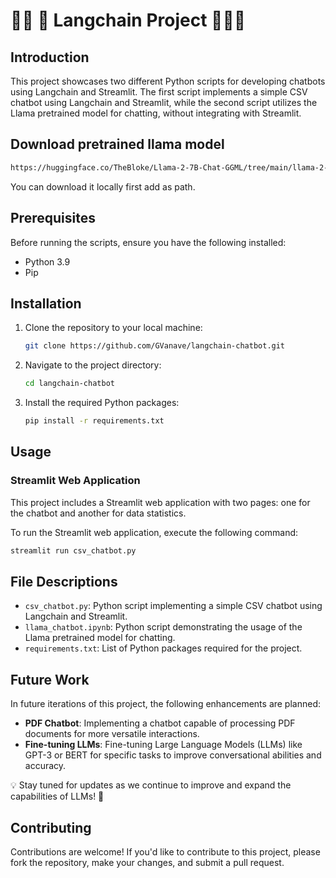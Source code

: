 # 🔗🔗 🤖 Langchain Project 🔗🔗🤖

## Introduction

This project showcases two different Python scripts for developing chatbots using Langchain and Streamlit. The first script implements a simple CSV chatbot using Langchain and Streamlit, while the second script utilizes the Llama pretrained model  for chatting, without integrating with Streamlit.

## Download pretrained llama model 

```bash
https://huggingface.co/TheBloke/Llama-2-7B-Chat-GGML/tree/main/llama-2-7b-chat.ggmlv3.q4_0.bin
```
You can download it locally first add as path.
## Prerequisites

Before running the scripts, ensure you have the following installed:

- Python 3.9
- Pip 

## Installation

1. Clone the repository to your local machine:

    ```bash
    git clone https://github.com/GVanave/langchain-chatbot.git
    ```

2. Navigate to the project directory:

    ```bash
    cd langchain-chatbot
    ```

3. Install the required Python packages:

    ```bash
    pip install -r requirements.txt
    ```

## Usage

### Streamlit Web Application

This project includes a Streamlit web application with two pages: one for the chatbot and another for data statistics.

To run the Streamlit web application, execute the following command:

```bash
streamlit run csv_chatbot.py 
```

## File Descriptions

- `csv_chatbot.py`: Python script implementing a simple CSV chatbot using Langchain and Streamlit.
- `llama_chatbot.ipynb`: Python script demonstrating the usage of the Llama pretrained model for chatting.
- `requirements.txt`: List of Python packages required for the project.

## Future Work

In future iterations of this project, the following enhancements are planned:

- **PDF Chatbot**: Implementing a chatbot capable of processing PDF documents for more versatile interactions.
- **Fine-tuning LLMs**: Fine-tuning Large Language Models (LLMs) like GPT-3 or BERT for specific tasks to improve conversational abilities and accuracy.

💡 Stay tuned for updates as we continue to improve and expand the capabilities of LLMs! 🚀


## Contributing

Contributions are welcome! If you'd like to contribute to this project, please fork the repository, make your changes, and submit a pull request.


